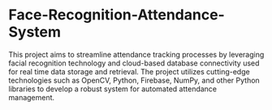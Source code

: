 # Face-Recognition-Attendance-System
This project aims to streamline attendance tracking processes by leveraging facial recognition technology and cloud-based database connectivity used for real time data storage and retrieval. The project utilizes cutting-edge technologies such as OpenCV, Python, Firebase, NumPy, and other Python libraries to develop a robust system for automated attendance management.
